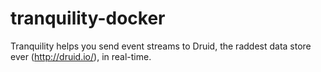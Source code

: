 # tranquility-docker
Tranquility helps you send event streams to Druid, the raddest data store ever (http://druid.io/), in real-time.
